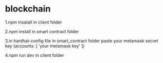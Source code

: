 # blockchain
1.npm insatall in client folder

2.npm install in smart contract folder

3.in hardhat-config file in smart_contract folder paste your metamask secret key (accounts: [ 'your metamask key' ])

4.npm run dev in client folder

